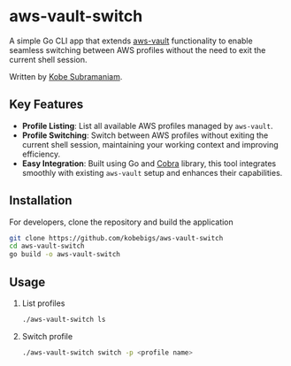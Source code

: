 # aws-vault-switch 

A simple Go CLI app that extends [aws-vault](https://github.com/99designs/aws-vault) functionality to enable seamless switching between AWS profiles without the need to exit the current shell session. 

Written by [Kobe Subramaniam](https://kobebigs.com).

## Key Features

- **Profile Listing**: List all available AWS profiles managed by `aws-vault`.
- **Profile Switching**: Switch between AWS profiles without exiting the current shell session, maintaining your working context and improving efficiency.
- **Easy Integration**: Built using Go and [Cobra](https://github.com/spf13/cobra-cli) library, this tool integrates smoothly with existing `aws-vault` setup and enhances their capabilities.

## Installation

For developers, clone the repository and build the application

``` bash
git clone https://github.com/kobebigs/aws-vault-switch
cd aws-vault-switch
go build -o aws-vault-switch
```

## Usage

1. List profiles

    ``` bash
    ./aws-vault-switch ls
    ```

2. Switch profile

    ``` bash
    ./aws-vault-switch switch -p <profile name>
    ```
